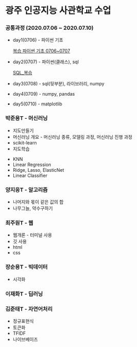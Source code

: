 # 광주 인공지능 사관학교 수업

### 공통과정 (2020.07.06 ~ 2020.07.10)
* day1(0706) - 파이썬 기초

  [복습 파이썬 기초 0706~0707](https://github.com/bokyungJ/AI_school/blob/master/0706_%ED%8C%8C%EC%9D%B4%EC%8D%AC%20%EA%B8%B0%EC%B4%88%EB%B3%B5%EC%8A%B5.ipynb)
* day2(0707) - 파이썬(클래스), sql

  [SQL_복습](https://github.com/bokyungJ/AI_school/blob/master/0707_SQL%EB%B3%B5%EC%8A%B5.ipynb)
* day3(0708) - sql(뒷부분), 라이브러리, numpy
* day4(0709) - numpy, pandas
* day5(0710) - matplotlib

### 박준용T - 머신러닝
* 지도만들기
* 머신러닝 개요 - 머신러닝 종류, 모델링 과정, 머신러닝 진행 과정
* scikit-learn
* 지도학습
 - KNN
 - Linear Regression
 - Ridge, Lasso, ElasticNet
 - Linear Classifier

### 양지웅T - 알고리즘
* 나머지와 몫이 같은 값의 합
* 나무그늘, 약수구하기

### 최주원T - 웹
* 웹개론 - 터미널 사용
* 깃 사용
* html
* css

### 장순용T - 빅데이터
* 시각화

### 이재화T - 딥러닝

### 김준태T - 자연어처리
* 정규표현식
* 토큰화
* TFIDF
* 나이브베이즈 

